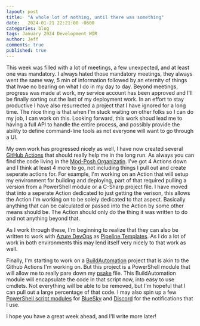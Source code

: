 ```yaml
---
layout: post
title:  "A whole lot of nothing, until there was something"
date:   2024-01-21 22:21:00 -0600
categories: blog
tags: January 2024 Development WIR
author: Jeff
comments: true
published: true
---
```


This week was filled with a lot of meetings, a few unexpected, and at least one was mandatory. I always hated those mandatory meetings, they always went the same way, 5 min of information followed by an eternity of things that hvae no bearing on what I do in my day to day. Beyond meetings, progress was made at work, my service account has been approved and I'll be finally sorting out the last of my deployment work. In an effort to stay productive I have also resurrected a project that I have ignored for a long time. The nice thing is that when I'm stuck waiting on other folks so I can do my job, I can work on this. Looking forward, this work shoud lead me to having a full API to handle the entire process, and possibly provide the ability to define command-line tools as not everyone will want to go through a UI.

My own work has progressed nicely as well, I have now created several [GitHub Actions](https://docs.github.com/en/actions) that should really help me in the long run. As always you can find the code living in the [Mod-Posh Organizatin](https://github.com/mod-posh). I've got 4 Actions down and I think at least 4 more to go, not including things I pull out and create seperate actions for. For example, I'm working on an Action that will setup my environment for building and deploying, part of that required pulling a version from a PowerShell module or a C-Sharp project file. I have moved that into a seperate Action dedicated to just getting the verison, this allows the Action I'm working on to be solely dedicated to that aspect. Basically anything that can be calculated or passed into the Action by some other means should be. The Action should only do the thing it was written to do and not anything beyond that.

As I work through these, I'm beginning to realize that they can also be written to work with [Azure DevOps](https://azure.microsoft.com/en-us/products/devops/) as [Pipeline Templates](https://learn.microsoft.com/en-us/azure/devops/pipelines/process/templates?view=azure-devops&pivots=templates-includes). As I do a lot of work in both environments this may lend itself very nicely to that work as well.

Finally, I'm starting to work on a [BuildAutomation](https://github.com/mod-posh/BuildAutomation) project that is akin to the Github Actions I'm working on. But this project is a PowerShell module that will allow me to really pare down my [psake](https://github.com/psake/psake) file. This BuildAutomation module will encapsulate the code in that script now, into easy to use cmdlets. Not everything will be able to be removed, but I'm hopeful that I can pull out a large percentage of that code. I may also spin up a few [PowerShell script modules](https://learn.microsoft.com/en-us/powershell/scripting/developer/module/how-to-write-a-powershell-script-module?view=powershell-7.4) for [BlueSky](https://github.com/bluesky-social/atproto) and [Discord](https://discord.com/developers/docs/reference) for the notifications that I use.

I hope you have a great week ahead, and I'll write more later!
